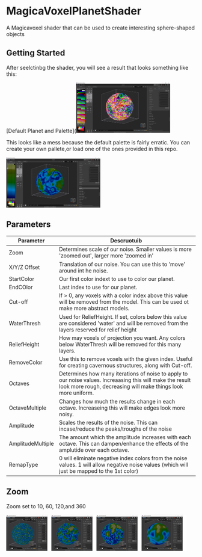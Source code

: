 # MagicaVoxelPlanetShader
 A Magicavoxel shader that can be used to create interesting sphere-shaped objects

##  Getting Started
After seelctinbg the shader, you will see a result that looks something like this:

[Default Planet and Palette](<img width="250px" src="images/default_planet.png"/>


This looks like a mess because the default palette is fairly erratic.  You can create your own pallete,or load one of the ones provided in this repo.

<img src="images/default_planet_landmass.png" width="250px" />

## Parameters

| Parameter         | Descruotuib|
| ---               | ---       |
| Zoom              | Determines scale of our noise.  Smaller values is more 'zoomed out', larger more 'zoomed in'  |
| X/Y/Z Offset      | Translation of our noise.  You can use this to 'move' around int he noise. |
| StartColor        | Our first color indext to use to color our planet. |
| EndCOlor          | Last index to use for our planet. |
| Cut-off           | If > 0, any voxels with a color index above this value will be removed from the model.   This can be used ot make more abstract models. |
| WaterThresh       | Used for ReliefHeight.  If set, colors below this value are considered 'water' and will be removed from the layers reserved for relief height | | 
| ReliefHeight      | How may voxels of projection you want. Any colors below WaterThresh will be removed for this many layers.|
| RemoveColor       | Use this to remove voxels with the given index.  Useful for creating cavernous structures, along with Cut-off. |
| Octaves           | Determines how many iterations of noise to apply to our noise values.   Increaasing this will make the result look more rough, decreasing will make things look more uniform. |
| OctaveMultiple    | Changes how much the results change in each octave.  Increaseing this will make edges look more noisy. |
| Amplitude         | Scales the results of the noise.   This can incase/reduce the peaks/troughs of the noise |
| AmplitudeMultiple | The amount which the amplitude increases with each octave.  This can dampen/enhance the effects of the amplutide over each octave. |
| RemapType         | 0 will eliminate negative index colors from the noise values.   1 will allow negative noise values (which will just be mapped to the 1st color) |


## Zoom


Zoom set to 10, 60, 120,and 360

<img src="images/zoom_10.png" width="120px" /><img src="images/zoom_60.png" width="120px" /><img src="images/zoom_120.png" width="120px" /><img src="images/zoom_360.png" width="120px" />







